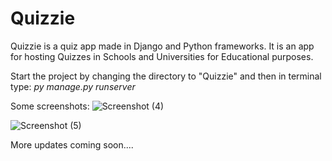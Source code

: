 # Quizzie
Quizzie is a quiz app made in Django and Python frameworks. It is an app for hosting Quizzes in Schools and Universities for Educational purposes.

Start the project by changing the directory to "Quizzie" and then in terminal type: *py manage.py runserver*

Some screenshots:
![Screenshot (4)](https://user-images.githubusercontent.com/39796545/210770786-28cbea2f-fc27-4e86-a629-cbb9653ef909.png)

![Screenshot (5)](https://user-images.githubusercontent.com/39796545/210770812-09366574-167b-438e-90f3-db2c3fe71e92.png)

More updates coming soon....
